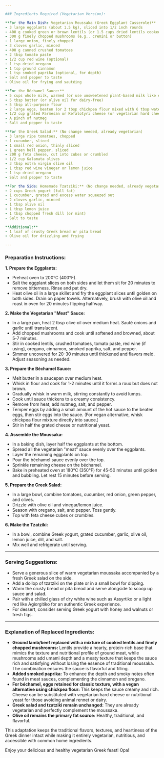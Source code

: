 ```yaml
---

### Ingredients Required (Vegetarian Version):

**For the Main Dish: Vegetarian Moussaka (Greek Eggplant Casserole)**  
- 3 large eggplants (about 1.5 kg), sliced into 1/2 inch rounds  
- 400 g cooked green or brown lentils (or 1.5 cups dried lentils cooked until tender)  
- 300 g finely chopped mushrooms (e.g., cremini or button)  
- 1 large onion, finely chopped  
- 3 cloves garlic, minced  
- 400 g canned crushed tomatoes  
- 2 tbsp tomato paste  
- 1/2 cup red wine (optional)  
- 1 tsp dried oregano  
- 1 tsp ground cinnamon  
- 1 tsp smoked paprika (optional, for depth)  
- Salt and pepper to taste  
- Olive oil for frying and sautéing  

**For the Béchamel Sauce:**  
- 5 cups whole milk, warmed (or use unsweetened plant-based milk like oat or soy for lighter version)  
- 5 tbsp butter (or olive oil for dairy-free)  
- 5 tbsp all-purpose flour  
- 2 large eggs, beaten (or 2 tbsp chickpea flour mixed with 6 tbsp water as vegan substitute)  
- 1/2 cup grated Parmesan or Kefalotyri cheese (or vegetarian hard cheese like Pecorino, or nutritional yeast for vegan)  
- A pinch of nutmeg  
- Salt and pepper to taste  

**For the Greek Salad:** (No change needed, already vegetarian)  
- 3 large ripe tomatoes, chopped  
- 1 cucumber, sliced  
- 1 small red onion, thinly sliced  
- 1 green bell pepper, sliced  
- 200 g feta cheese, cut into cubes or crumbled  
- 1/2 cup Kalamata olives  
- 3 tbsp extra virgin olive oil  
- 1 tbsp red wine vinegar or lemon juice  
- 1 tsp dried oregano  
- Salt and pepper to taste  

**For the Side: Homemade Tzatziki:** (No change needed, already vegetarian)  
- 2 cups Greek yogurt (full fat)  
- 1 cucumber, grated and excess water squeezed out  
- 2 cloves garlic, minced  
- 1 tbsp olive oil  
- 1 tbsp lemon juice  
- 1 tbsp chopped fresh dill (or mint)  
- Salt to taste  

**Additional:**  
- 1 loaf of crusty Greek bread or pita bread  
- Olive oil for drizzling and frying  

---
```


### Preparation Instructions:

**1. Prepare the Eggplants:**  
- Preheat oven to 200°C (400°F).  
- Salt the eggplant slices on both sides and let them sit for 20 minutes to remove bitterness. Rinse and pat dry.  
- Heat olive oil in a large skillet and fry the eggplant slices until golden on both sides. Drain on paper towels. Alternatively, brush with olive oil and roast in oven for 20 minutes flipping halfway.

**2. Make the Vegetarian "Meat" Sauce:**  
- In a large pan, heat 2 tbsp olive oil over medium heat. Sauté onions and garlic until translucent.  
- Add chopped mushrooms and cook until softened and browned, about 5-7 minutes.  
- Stir in cooked lentils, crushed tomatoes, tomato paste, red wine (if using), oregano, cinnamon, smoked paprika, salt, and pepper.  
- Simmer uncovered for 20-30 minutes until thickened and flavors meld. Adjust seasoning as needed.

**3. Prepare the Béchamel Sauce:**  
- Melt butter in a saucepan over medium heat.  
- Whisk in flour and cook for 1-2 minutes until it forms a roux but does not brown.  
- Gradually whisk in warm milk, stirring constantly to avoid lumps.  
- Cook until sauce thickens to a creamy consistency.  
- Remove from heat, add nutmeg, salt, and pepper.  
- Temper eggs by adding a small amount of the hot sauce to the beaten eggs, then stir eggs into the sauce. (For vegan alternative, whisk chickpea flour mixture directly into sauce.)  
- Stir in half the grated cheese or nutritional yeast.

**4. Assemble the Moussaka:**  
- In a baking dish, layer half the eggplants at the bottom.  
- Spread all the vegetarian "meat" sauce evenly over the eggplants.  
- Layer the remaining eggplants on top.  
- Pour the béchamel sauce evenly over the top.  
- Sprinkle remaining cheese on the béchamel.  
- Bake in preheated oven at 180°C (350°F) for 45-50 minutes until golden and bubbling. Let rest 15 minutes before serving.

**5. Prepare the Greek Salad:**  
- In a large bowl, combine tomatoes, cucumber, red onion, green pepper, and olives.  
- Drizzle with olive oil and vinegar/lemon juice.  
- Season with oregano, salt, and pepper. Toss gently.  
- Top with feta cheese cubes or crumbles.

**6. Make the Tzatziki:**  
- In a bowl, combine Greek yogurt, grated cucumber, garlic, olive oil, lemon juice, dill, and salt.  
- Mix well and refrigerate until serving.

---

### Serving Suggestions:

- Serve a generous slice of warm vegetarian moussaka accompanied by a fresh Greek salad on the side.  
- Add a dollop of tzatziki on the plate or in a small bowl for dipping.  
- Warm the crusty bread or pita bread and serve alongside to scoop up sauce and salad.  
- Pair with a chilled glass of dry white wine such as Assyrtiko or a light red like Agiorgitiko for an authentic Greek experience.  
- For dessert, consider serving Greek yogurt with honey and walnuts or fresh figs.

---

### Explanation of Replaced Ingredients:

- **Ground lamb/beef replaced with a mixture of cooked lentils and finely chopped mushrooms:** Lentils provide a hearty, protein-rich base that mimics the texture and nutritional profile of ground meat, while mushrooms add umami depth and a meaty texture that keeps the sauce rich and satisfying without losing the essence of traditional moussaka. The combination ensures the sauce is flavorful and filling.  
- **Added smoked paprika:** To enhance the depth and smoky notes often found in meat sauces, complementing the cinnamon and oregano.  
- **For béchamel, eggs retained for classic texture, with a vegan alternative using chickpea flour:** This keeps the sauce creamy and rich. Cheese can be substituted with vegetarian hard cheese or nutritional yeast for those avoiding animal rennet or dairy.  
- **Greek salad and tzatziki remain unchanged:** They are already vegetarian and perfectly complement the moussaka.  
- **Olive oil remains the primary fat source:** Healthy, traditional, and flavorful.

This adaptation keeps the traditional flavors, textures, and heartiness of the Greek dinner intact while making it entirely vegetarian, nutritious, and accessible with common home ingredients.

Enjoy your delicious and healthy vegetarian Greek feast! Opa!